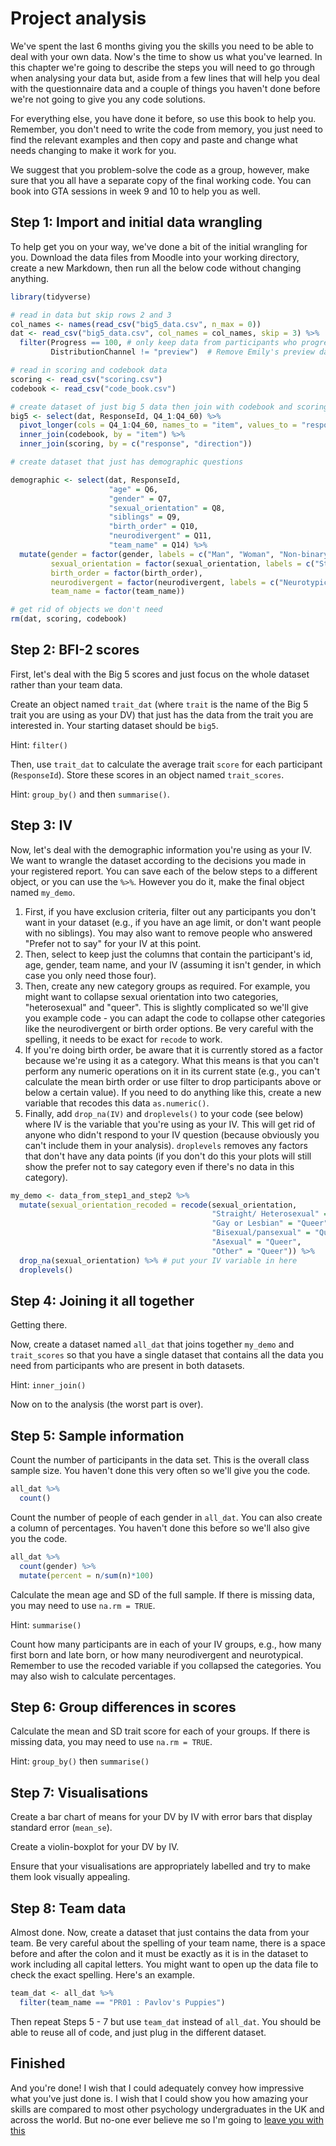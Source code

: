 # Project analysis

We've spent the last 6 months giving you the skills you need to be able to deal with your own data. Now's the time to show us what you've learned. In this chapter we're going to describe the steps you will need to go through when analysing your data but, aside from a few lines that will help you deal with the questionnaire data and a couple of things you haven't done before we're not going to give you any code solutions. 

For everything else, you have done it before, so use this book to help you. Remember, you don't need to write the code from memory, you just need to find the relevant examples and then copy and paste and change what needs changing to make it work for you.

We suggest that you problem-solve the code as a group, however, make sure that you all have a separate copy of the final working code. You can book into GTA sessions in week 9 and 10 to help you as well.

## Step 1: Import and initial data wrangling

To help get you on your way, we've done a bit of the initial wrangling for you. Download the data files from Moodle into your working directory, create a new Markdown, then run all the below code without changing anything. 


```r
library(tidyverse)

# read in data but skip rows 2 and 3
col_names <- names(read_csv("big5_data.csv", n_max = 0))
dat <- read_csv("big5_data.csv", col_names = col_names, skip = 3) %>%
  filter(Progress == 100, # only keep data from participants who progressed to end of survey
         DistributionChannel != "preview")  # Remove Emily's preview data

# read in scoring and codebook data
scoring <- read_csv("scoring.csv")
codebook <- read_csv("code_book.csv")

# create dataset of just big 5 data then join with codebook and scoring
big5 <- select(dat, ResponseId, Q4_1:Q4_60) %>%
  pivot_longer(cols = Q4_1:Q4_60, names_to = "item", values_to = "response") %>%
  inner_join(codebook, by = "item") %>%
  inner_join(scoring, by = c("response", "direction"))

# create dataset that just has demographic questions

demographic <- select(dat, ResponseId, 
                      "age" = Q6, 
                      "gender" = Q7, 
                      "sexual_orientation" = Q8, 
                      "siblings" = Q9, 
                      "birth_order" = Q10, 
                      "neurodivergent" = Q11,
                      "team_name" = Q14) %>%
  mutate(gender = factor(gender, labels = c("Man", "Woman", "Non-binary", "Prefer not to say")),
         sexual_orientation = factor(sexual_orientation, labels = c("Straight/ Heterosexual", "Bisexual/pansexual", "Gay or Lesbian", "Asexual", "Other", "Prefer not to say")),
         birth_order = factor(birth_order),
         neurodivergent = factor(neurodivergent, labels = c("Neurotypical", "Diagnosed", "Seeking diagnosis", "Not seeking diagnosis", "Prefer not to say")),
         team_name = factor(team_name))

# get rid of objects we don't need
rm(dat, scoring, codebook)
```

## Step 2: BFI-2 scores

First, let's deal with the Big 5 scores and just focus on the whole dataset rather than your team data.

Create an object named `trait_dat` (where `trait` is the name of the Big 5 trait you are using as your DV) that just has the data from the trait you are interested in. Your starting dataset should be `big5`.

Hint: `filter()`

Then, use `trait_dat` to calculate the average trait `score` for each participant (`ResponseId`). Store these scores in an object named `trait_scores`.

Hint: `group_by()` and then `summarise()`.

## Step 3: IV

Now, let's deal with the demographic information you're using as your IV. We want to wrangle the dataset according to the decisions you made in your registered report. You can save each of the below steps to a different object, or you can use the `%>%`. However you do it, make the final object named `my_demo`.

1. First, if you have exclusion criteria, filter out any participants you don't want in your dataset (e.g., if you have an age limit, or don't want people with no siblings). You may also want to remove people who answered "Prefer not to say" for your IV at this point.
2. Then, select to keep just the columns that contain the participant's id, age, gender, team name, and your IV (assuming it isn't gender, in which case you only need those four). 
3. Then, create any new category groups as required. For example, you might want to collapse sexual orientation into two categories, "heterosexual" and "queer". This is slightly complicated so we'll give you example code - you can adapt the code to collapse other categories like the neurodivergent or birth order options. Be very careful with the spelling, it needs to be exact for `recode` to work.
4. If you're doing birth order, be aware that it is currently stored as a factor because we're using it as a category. What this means is that you can't perform any numeric operations on it in its current state (e.g., you can't calculate the mean birth order or use filter to drop participants above or below a certain value). If you need to do anything like this, create a new variable that recodes this data `as.numeric()`.
5. Finally, add `drop_na(IV)` and `droplevels()` to your code (see below) where IV is the variable that you're using as your IV. This will get rid of anyone who didn't respond to your IV question (because obviously you can't include them in your analysis). `droplevels` removes any factors that don't have any data points (if you don't do this your plots will still show the prefer not to say category even if there's no data in this category).


```r
my_demo <- data_from_step1_and_step2 %>%
  mutate(sexual_orientation_recoded = recode(sexual_orientation, 
                                             "Straight/ Heterosexual" = "Heterosexual",
                                             "Gay or Lesbian" = "Queer",
                                             "Bisexual/pansexual" = "Queer",
                                             "Asexual" = "Queer",
                                             "Other" = "Queer")) %>%
  drop_na(sexual_orientation) %>% # put your IV variable in here
  droplevels()
```

## Step 4: Joining it all together

Getting there.

Now, create a dataset named `all_dat` that joins together `my_demo` and `trait_scores` so that you have a single dataset that contains all the data you need from participants who are present in both datasets.

Hint: `inner_join()`

Now on to the analysis (the worst part is over).

## Step 5: Sample information

Count the number of participants in the data set. This is the overall class sample size. You haven't done this very often so we'll give you the code.


```r
all_dat %>%
  count()
```

Count the number of people of each gender in `all_dat`. You can also create a column of percentages. You haven't done this before so we'll also give you the code.


```r
all_dat %>%
  count(gender) %>%
  mutate(percent = n/sum(n)*100)
```

Calculate the mean age and SD of the full sample. If there is missing data, you may need to use `na.rm = TRUE`.

Hint: `summarise()`

Count how many participants are in each of your IV groups, e.g., how many first born and late born, or how many neurodivergent and neurotypical. Remember to use the recoded variable if you collapsed the categories. You may also wish to calculate percentages.

## Step 6: Group differences in scores

Calculate the mean and SD trait score for each of your groups. If there is missing data, you may need to use `na.rm = TRUE`.

Hint: `group_by()` then `summarise()`

## Step 7: Visualisations

Create a bar chart of means for your DV by IV with error bars that display standard error (`mean_se`). 

Create a violin-boxplot for your DV by IV. 

Ensure that your visualisations are appropriately labelled and try to make them look visually appealing.

## Step 8: Team data

Almost done. Now, create a dataset that just contains the data from your team. Be very careful about the spelling of your team name, there is a space before and after the colon and it must be exactly as it is in the dataset to work including all capital letters. You might want to open up the data file to check the exact spelling. Here's an example.


```r
team_dat <- all_dat %>%
  filter(team_name == "PR01 : Pavlov's Puppies")
```

Then repeat Steps 5 - 7 but use `team_dat` instead of `all_dat`. You should be able to reuse all of code, and just plug in the different dataset. 

## Finished

And you're done! I wish that I could adequately convey how impressive what you've just done is. I wish that I could show you how amazing your skills are compared to most other psychology undergraduates in the UK and across the world. But no-one ever believe me so I'm going to [leave you with this](https://www.tiktok.com/@mamagum/video/6972749768233684226)
